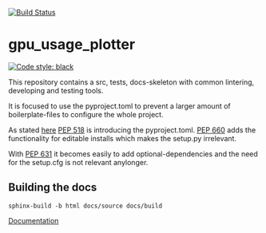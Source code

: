 [![Build Status](https://dev.azure.com/42nick/Test/_apis/build/status%2F42nick.gpu_usage_plotter?branchName=master)](https://dev.azure.com/42nick/Test/_build/latest?definitionId=1&branchName=master)

# gpu_usage_plotter
[![Code style: black](https://img.shields.io/badge/code%20style-black-000000.svg)](https://github.com/psf/black)

This repository contains a src, tests, docs-skeleton with common lintering, developing and testing tools.  

It is focused to use the pyproject.toml to prevent a larger amount of boilerplate-files to configure the whole project. 

As stated [here](https://stackoverflow.com/questions/62983756/what-is-pyproject-toml-file-for) [PEP 518](https://peps.python.org/pep-0518/#rationale) is introducing the pyproject.toml. [PEP 660](https://peps.python.org/pep-0660/) adds the functionality for editable installs which makes the setup.py irrelevant. 

With [PEP 631](https://peps.python.org/pep-0631/) it becomes easily to add optional-dependencies and the need for the setup.cfg is not relevant anylonger. 

## Building the docs
```
sphinx-build -b html docs/source docs/build
```

[Documentation](./docs/source/index.rst)

